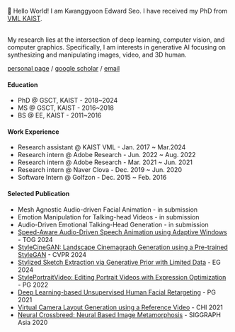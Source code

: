 👋 Hello World! I am Kwanggyoon Edward Seo. I have received my PhD from [VML KAIST](https://vml.kaist.ac.kr). 

<br>
My research lies at the intersection of deep learning, computer vision, and computer graphics. Specifically, I am interests in generative AI focusing on synthesizing and manipulating images, video, and 3D human.
<br>


[personal page](https://seokg.github.io) / [google scholar](https://scholar.google.com/citations?user=AQt43oYAAAAJ&hl=en) / [email](seokg1023@gmail.com)

#### Education
* PhD @ GSCT, KAIST - 2018~2024
* MS @ GSCT, KAIST - 2016~2018
* BS @ EE, KAIST - 2011~2016

#### Work Experience
* Research assistant @ KAIST VML - Jan. 2017 ~ Mar.2024
* Research intern @ Adobe Research - Jun. 2022 ~ Aug. 2022
* Research intern @ Adobe Research - Mar. 2021 ~ Jun. 2021
* Research intern @ Naver Clova - Dec. 2019 ~ Jun. 2020
* Software Intern @ Golfzon - Dec. 2015 ~ Feb. 2016

#### Selected Publication
* Mesh Agnostic Audio-driven Facial Animation - in submission
* Emotion Manipulation for Talking-head Videos - in submission
* Audio-Driven Emotional Talking-Head Generation - in submission
* [Speed-Aware Audio-Driven Speech Animation using Adaptive Windows](https://www.dropbox.com/scl/fi/72rtneoabk7lara22y1ox/Audio_Driven_Speech_Animation.pdf?rlkey=k4qdv7xz4e9me7dmu52s6uiaf&dl=0) - TOG 2024
* [StyleCineGAN: Landscape Cinemagraph Generation using a Pre-trained StyleGAN](https://jeolpyeoni.github.io/stylecinegan_project) - CVPR 2024
* [Stylized Sketch Extraction via Generative Prior with Limited Data](https://kwanyun.github.io/stylesketch_project/) - EG 2024
* [StylePortraitVideo: Editing Portrait Videos with Expression Optimization](https://style-portrait-video.github.io) - PG 2022
* [Deep Learning-based Unsupervised Human Facial Retargeting](https://www.dropbox.com/scl/fi/yf1nmvftxq2lyeyztitfc/Deep-Learning-Based-Unsupervised-Human-Facial-Retargeting.pdf?rlkey=8p5p1fhue9n2lgjzkj2e8e5oc&dl=0) - PG 2021
* [Virtual Camera Layout Generation using a Reference Video]([https://vml.kaist.ac.kr/main/international/individual/173](https://youtu.be/F4FO_jQ7-N8)) - CHI 2021
* [Neural Crossbreed: Neural Based Image Metamorphosis](https://github.com/sanghunpark/neural_crossbreed) - SIGGRAPH Asia 2020
<!-- ## <img src="https://media.giphy.com/media/iY8CRBdQXODJSCERIr/giphy.gif" width="35"><b> Github Stats </b>
<div align="center">

<a href="https://github.com/0xabdulkhalid/">
  <img src="https://github-readme-stats.vercel.app/api?username=seokg&include_all_commits=true&count_private=true&show_icons=true&line_height=20&title_color=7A7ADB&icon_color=2234AE&text_color=D3D3D3&bg_color=0,000000,130F40" width="450"/>
<!--   <img src="https://github-readme-stats.vercel.app/api/top-langs?username=seokg&show_icons=true&locale=en&layout=compact&line_height=20&title_color=7A7ADB&icon_color=2234AE&text_color=D3D3D3&bg_color=0,000000,130F40" width="375"  alt="0xabdulkhalid"/> -->
<!--   <img src="https://github-readme-stats.vercel.app/api/top-langs/?username=seokg&layout=compact" width="450"/> -->

<!-- </a>
</div>
 --> 
<!-- - 🌱 I’m currently learning ... -->
<!-- - 💞️ I’m looking to collaborate on ... -->
<!-- - 📫 How to reach me .. -->

<!---
seokg/seokg is a ✨ special ✨ repository because its `README.md` (this file) appears on your GitHub profile.
You can click the Preview link to take a look at your changes.
--->
